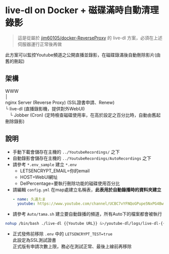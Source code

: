 # live-dl on Docker + 磁碟滿時自動清理錄影
> 這是從屬於 [jim60105/docker-ReverseProxy](https://github.com/jim60105/docker-ReverseProxy) 的 live-dl 方案，必須在上述伺服器運行正常後再做

此方案可以監控Youtube頻道之公開直播並錄影，在磁碟錄滿後自動刪除影片(由舊的刪起)

## 架構
WWW\
│\
nginx Server (Reverse Proxy) (SSL證書申請、Renew)\
└ live-dl (直播錄影機，提供對外WebUI)\
 　└ Jobber (Cron) (定時檢查磁碟使用率，在高於設定之百分比時，自動由舊起刪除錄影) 

## 說明
* 手動下載會儲存在主機的 `../YoutubeRecordings/` 之下
* 自動錄影會儲存在主機的 `../YoutubeRecordings/AutoRecordings` 之下
* 請參考 `*.env_sample` 建立 `*.env`
    * LETSENCRYPT_EMAIL=你的email
    * HOST=WebUI網址
    * DelPercentage=要執行刪除功能的磁碟使用百分比
* 請編輯 `config.yml` 在map處建立名稱表，**此表用於自動錄播時的資料夾建立**
    ```yml
    - name: 久遠たま
      youtube: https://www.youtube.com/channel/UCBC7vYFNQoGPupe5NxPG4Bw
    ```
* 請參考 `Auto/tama.sh` 建立要自動錄播的頻道，所有Auto下的檔案都會被執行
```sh
nohup /bin/bash ./live-dl {{Youtube URL}} &>/youtube-dl/logs/live-dl-{{Channel Name}}.$(date +%d%b%y-%H%M%S).log &
```
* 正式發佈前移除 `.env` 中的 `LETSENCRYPT_TEST=true`\
此設定為SSL測試證書\
正式版有申請次數上限，務必在測試正常、最後上線前再移除